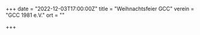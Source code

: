 +++
date = "2022-12-03T17:00:00Z"
title = "Weihnachtsfeier GCC"
verein = "GCC 1981 e.V."
ort = ""

+++
